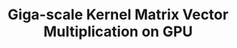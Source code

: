 ---
layout: default
title: "Giga-scale Kernel Matrix Vector Multiplication on GPU"
authors: Robert Hu, Siu Lun Chau, Dino Sejdinovic, Joan Alexis Glaunès
venue: Conference on Neural Information Processing Systems (NeurIPS)
year: 2022
pdf: https://arxiv.org/pdf/2202.01085.pdf
code: https://anonymous.4open.science/r/F3M-7850/readme.md
doi: 
---